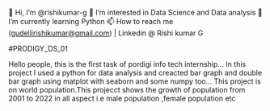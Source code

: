 👋 Hi, I’m @rishikumar-g
👀 I’m interested in Data Science and Data analysis
🌱 I’m currently learning Python
📫 How to reach me (gudellirishikumar@gmail.com) | Linkedin @ Rishi kumar G

#PRODIGY_DS_01

Hello people, this is the first task of pordigi info tech internship...
In this project I used a python for data analysis and creacted bar graph and double bar graph using matplot with seaborn and some numpy too...
This project is on world population.This projecct shows the growth of population from 2001 to 2022 in all aspect i.e male population ,female population  etc
